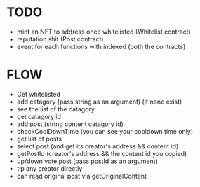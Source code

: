 # TODO

- mint an NFT to address once whitelisted (Whitelist contract)
- reputation shit (Post contract)
- event for each functions with indexed (both the contracts)

# FLOW

- Get whitelisted
- add catagory (pass string as an argument) (if none exist)
- see the list of the catagory
- get catagory id
- add post (string content catagory id)
- checkCoolDownTime (you can see your cooldown time only)
- get list of posts
- select post (and get its creator's address && content id)
- getPostId (creator's address && the content id you copied)
- up/down vote post (pass postId as an argument)
- tip any creator directly
- can read original post via getOriginalContent
